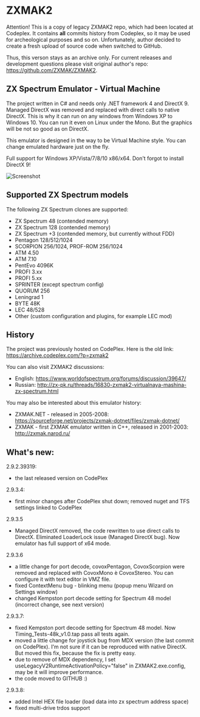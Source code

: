 # ZXMAK2

Attention! This is a copy of legacy ZXMAK2 repo, which had been located at Codeplex. It contains **all** commits history from Codeplex, so it may be used for archeological purposes and so on. Unfortunately, author decided to create a fresh upload of source code when switched to GitHub.

Thus, this verson stays as an archive only. For current releases and development questions please visit original author's repo: https://github.com/ZXMAK/ZXMAK2.

## ZX Spectrum Emulator - Virtual Machine

The project written in C# and needs only .NET framework 4 and DirectX 9.
Managed DirectX was removed and replaced with direct calls to native DirectX.
This is why it can run on any windows from Windows XP to Windows 10.
You can run it even on Linux under the Mono. But the graphics will be not so good as on DirectX.

This emulator is designed in the way to be Virtual Machine style. You can change emulated hardware just on the fly.

Full support for Windows XP/Vista/7/8/10 x86/x64.
Don't forgot to install DirectX 9!


![Screenshot](https://raw.githubusercontent.com/wiki/atsidaev/ZXMAK2/img/ZXMAK2.png)


## Supported ZX Spectrum models

The following ZX Spectrum clones are supported:
* ZX Spectrum 48 (contended memory)
* ZX Spectrum 128 (contended memory)
* ZX Spectrum +3 (contended memory, but currently without FDD)
* Pentagon 128/512/1024
* SCORPION 256/1024, PROF-ROM 256/1024
* ATM 4.50
* ATM 7.10
* PentEvo 4096K
* PROFI 3.xx
* PROFI 5.xx
* SPRINTER (except spectrum config)
* QUORUM 256
* Leningrad 1
* BYTE 48K
* LEC 48/528
* Other (custom configuration and plugins, for example LEC mod)

## History

The project was previously hosted on CodePlex. 
Here is the old link: https://archive.codeplex.com/?p=zxmak2

You can also visit ZXMAK2 discussions:
- English: https://www.worldofspectrum.org/forums/discussion/39647/
- Russian: http://zx-pk.ru/threads/16830-zxmak2-virtualnaya-mashina-zx-spectrum.html

You may also be interested about this emulator history:
- ZXMAK.NET - released in 2005-2008: https://sourceforge.net/projects/zxmak-dotnet/files/zxmak-dotnet/
- ZXMAK - first ZXMAK emulator written in C++, released in 2001-2003: http://zxmak.narod.ru/


## What's new:

2.9.2.39319:
- the last released version on CodePlex

2.9.3.4:
- first minor changes after CodePlex shut down; removed nuget and TFS settings linked to CodePlex

2.9.3.5
- Managed DirectX removed, the code rewritten to use direct calls to DirectX. Eliminated LoaderLock issue (Managed DirectX bug). Now emulator has full support of x64 mode. 

2.9.3.6
- a little change for port decode, covoxPentagon, CovoxScorpion were removed and replaced with CovoxMono è CovoxStereo. You can configure it with text editor in VMZ file.
- fixed ContextMenu bug - blinking menu (popup menu Wizard on Settings window)
- changed Kempston port decode setting for Spectrum 48 model (incorrect change, see next version)

2.9.3.7:
- fixed Kempston port decode setting for Spectrum 48 model. Now Timing_Tests-48k_v1.0.tap pass all tests again.
- moved a little change for joystick bug from MDX version (the last commit on CodePlex). I'm not sure if it can be reproduced with native DirectX. But moved this fix, because the fix is pretty easy.
- due to remove of MDX dependency, I set useLegacyV2RuntimeActivationPolicy="false" in ZXMAK2.exe.config, may be it will improve performance.
- the code moved to GITHUB  :)

2.9.3.8:
- added Intel HEX file loader (load data into zx spectrum address space)
- fixed multi-drive trdos support

